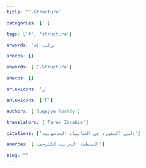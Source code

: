 ```yaml
---
title: "F-Structure"

categories: ['']

tags: ['f', 'structure']

arwords: 'تركيب إف'

arexps: []

enwords: ['C-Structure']

enexps: []

arlexicons: 'ر'

enlexicons: ['F']

authors: ['Ruqayya Roshdy']

translators: ['Tarek Ibrahim']

citations: ['دليل أكسفورد في السانيات الحاسوبية']

sources: ['المنظمة العربية للترجمة']

slug: ""
---
```

